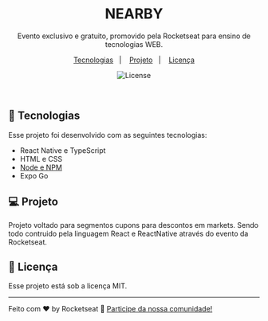 <h1 align="center"> NEARBY </h1>

<p align="center">
Evento exclusivo e gratuito, promovido pela Rocketseat para ensino de tecnologias WEB.
</p>

<p align="center">
  <a href="#-tecnologias">Tecnologias</a>&nbsp;&nbsp;&nbsp;|&nbsp;&nbsp;&nbsp;
  <a href="#-projeto">Projeto</a>&nbsp;&nbsp;&nbsp;|&nbsp;&nbsp;&nbsp;
  <a href="#memo-licença">Licença</a>
</p>

<p align="center">
  <img alt="License" src="https://global-uploads.webflow.com/61d83a2ebb0ae01ab96e841a/6351c63edd508b15cad4cba4_OG-nlw-copa.jpg](https://www.rocketseat.com.br/eventos/nlw/_next/image?url=%2Feventos%2Fnlw%2F_next%2Fstatic%2Fmedia%2Fstart.72ef4553.webp&w=640&q=75&dpl=dpl_5RXTAbwNsUuaUTraMeFJbQJBCaDg)">
</p>

<br>

## 🚀 Tecnologias

Esse projeto foi desenvolvido com as seguintes tecnologias:

- React Native e TypeScript
- HTML e CSS
- [Node e NPM](https://nodejs.org/)
- Expo Go

## 💻 Projeto

Projeto voltado para segmentos cupons para descontos em markets. Sendo todo contruido pela linguagem React e ReactNative através do evento da Rocketseat.


## :memo: Licença

Esse projeto está sob a licença MIT.

---

Feito com ♥ by Rocketseat :wave: [Participe da nossa comunidade!](https://discord.gg/rocketseat)
